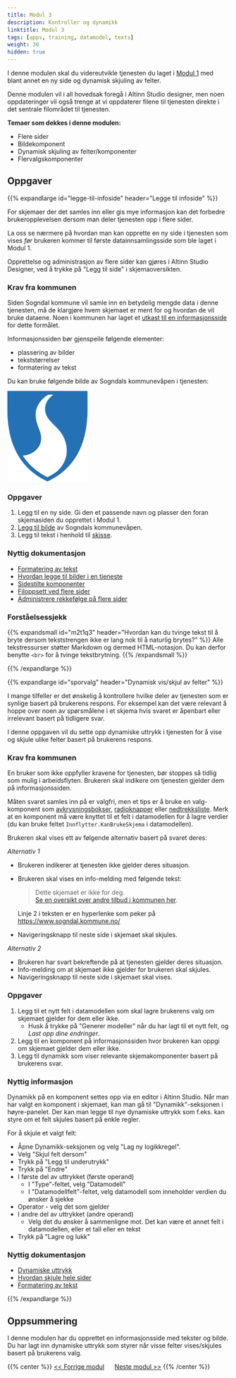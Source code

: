 ```yaml
---
title: Modul 3
description: Kontroller og dynamikk
linktitle: Modul 3
tags: [apps, training, datamodel, texts]
weight: 30
hidden: true
---
```

I denne modulen skal du videreutvikle tjenesten du laget i [Modul 1](../modul1) med blant annet en ny side og dynamisk skjuling av felter.

Denne modulen vil i all hovedsak foregå i Altinn Studio designer, men noen oppdateringer vil også trenge at vi oppdaterer
filene til tjenesten direkte i det sentrale filområdet til tjenesten.

**Temaer som dekkes i denne modulen:**

- Flere sider
- Bildekomponent
- Dynamisk skjuling av felter/komponenter
- Flervalgskomponenter

## Oppgaver

{{% expandlarge id="legge-til-infoside" header="Legge til infoside" %}}

For skjemaer der det samles inn eller gis mye informasjon
kan det forbedre brukeropplevelsen dersom man deler tjenesten opp i flere sider.

La oss se nærmere på hvordan man kan opprette en ny side i tjenesten
som vises _før_ brukeren kommer til første datainnsamlingsside som ble laget i Modul 1.

Opprettelse og administrasjon av flere sider kan gjøres i Altinn Studio Designer, 
ved å trykke på "Legg til side" i skjemaoversikten.

### Krav fra kommunen

Siden Sogndal kommune vil samle inn en betydelig mengde data i denne tjenesten, må de klargjøre hvem skjemaet 
er ment for og hvordan de vil bruke dataene. Noen i kommunen har laget et 
[utkast til en informasjonsside](infoside_tilflyttere.pdf) for dette formålet.

Informasjonssiden bør gjenspeile følgende elementer:
 - plassering av bilder
 - tekststørrelser
 - formatering av tekst

Du kan bruke følgende bilde av Sogndals kommunevåpen i tjenesten:

!["Sogndal kommunevåpen"](kommune-logo.png )

### Oppgaver

1. Legg til en ny side. Gi den et passende navn og plasser den foran skjemasiden du opprettet i Modul 1.
2. [Legg til bilde](/nb/app/development/ux/components/image/#legg-til-komponent) av Sogndals kommunevåpen.
3. Legg til tekst i henhold til [skisse](infoside_tilflyttere.pdf).

### Nyttig dokumentasjon

- [Formatering av tekst](/nb/app/development/ux/texts/#formatering-av-tekster)
- [Hvordan legge til bilder i en tjeneste](/nb/app/development/ux/components/images/)
- [Sidestilte komponenter](/nb/app/development/ux/styling/#sidestilte-komponenter-grid)
- [Filoppsett ved flere sider](/nb/app/development/ux/pages/)
- [Administrere rekkefølge på flere sider](/nb/app/development/ux/pages/navigation/#rekkefølge)

### Forståelsessjekk

{{% expandsmall id="m2t1q3" header="Hvordan kan du tvinge tekst til å bryte dersom tekststrengen ikke er lang nok til å naturlig brytes?" %}}
Alle tekstressurser støtter Markdown og dermed HTML-notasjon. Du kan derfor benytte `<br>` for å tvinge tekstbrytning.
{{% /expandsmall %}}

{{% /expandlarge %}}

{{% expandlarge id="sporvalg" header="Dynamisk vis/skjul av felter" %}}

I mange tilfeller er det ønskelig å kontrollere hvilke deler av tjenesten som er synlige basert på brukerens respons.
For eksempel kan det være relevant å hoppe over noen av spørsmålene i et skjema hvis svaret er åpenbart eller irrelevant basert på tidligere svar.

I denne oppgaven vil du sette opp dynamiske uttrykk i tjenesten for å vise og skjule ulike felter basert på brukerens respons.

### Krav fra kommunen

En bruker som ikke oppfyller kravene for tjenesten, bør stoppes så tidlig som mulig i arbeidsflyten.
Brukeren skal indikere om tjenesten gjelder dem på informasjonssiden.

Måten svaret samles inn på er valgfri, men et tips er å bruke en valg-komponent som [avkrysningsbokser](/nb/app/development/ux/components/checkboxes/), [radioknapper](/nb/app/development/ux/components/radiobuttons/) eller [nedtrekksliste](/nb/app/development/ux/components/dropdown/).
Merk at en komponent må være knyttet til et felt i datamodellen for å lagre verdier (du kan bruke feltet `Innflytter.KanBrukeSkjema` i datamodellen).

Brukeren skal vises ett av følgende alternativ basert på svaret deres:

*Alternativ 1*

- Brukeren indikerer at tjenesten ikke gjelder deres situasjon.
- Brukeren skal vises en info-melding med følgende tekst:

    > Dette skjemaet er ikke for deg.  
    > [Se en oversikt over andre tilbud i kommunen her](https://www.sogndal.kommune.no/).
    
    Linje 2 i teksten er en hyperlenke som peker på https://www.sogndal.kommune.no/
- Navigeringsknapp til neste side i skjemaet skal skjules.

*Alternativ 2*

- Brukeren har svart bekreftende på at tjenesten gjelder deres situasjon.
- Info-melding om at skjemaet ikke gjelder for brukeren skal skjules.
- Navigeringsknapp til neste side i skjemaet skal vises.

### Oppgaver
1. Legg til et nytt felt i datamodellen som skal lagre brukerens valg om skjemaet gjelder for dem eller ikke.
   - Husk å trykke på "Generer modeller" når du har lagt til et nytt felt, og _Last opp dine endringer_.
2. Legg til en komponent på informasjonssiden hvor brukeren kan oppgi om skjemaet gjelder dem eller ikke.
3. Legg til dynamikk som viser relevante skjemakomponenter basert på brukerens svar.

### Nyttig informasjon
Dynamikk på en komponent settes opp via en editor i Altinn Studio. Når man har valgt en komponent i skjemaet,
kan man gå til "Dynamikk"-seksjonen i høyre-panelet. Der kan man legge til nye dynamiske uttrykk som f.eks. kan styre
om et felt skjules basert på enkle regler. 

For å skjule et valgt felt:
- Åpne Dynamikk-seksjonen og velg "Lag ny logikkregel".
- Velg "Skjul felt dersom"
- Trykk på "Legg til underutrykk"
- Trykk på "Endre"
- I første del av uttrykket (første operand)
  - I "Type"-feltet, velg "Datamodell"
  - I "Datamodellfelt"-feltet, velg datamodell som inneholder verdien du ønsker å sjekke
- Operator - velg det som gjelder
- I andre del av uttrykket (andre operand)
  - Velg det du ønsker å sammenligne mot. Det kan være et annet felt i datamodellen, eller et tall eller en tekst
- Trykk på "Lagre og lukk"

### Nyttig dokumentasjon
- [Dynamiske uttrykk](/nb/app/development/logic/expressions)
- [Hvordan skjule hele sider](/nb/app/development/logic/expressions/#viseskjule-hele-sider)
- [Formatering av tekst](/nb/app/development/ux/texts/#formatering-av-tekster)

{{% /expandlarge %}}

## Oppsummering
I denne modulen har du opprettet en informasjonsside med tekster og bilde. Du har lagt inn dynamiske uttrykk
som styrer når visse felter vises/skjules basert på brukerens valg.

{{% center %}}
[<< Forrige modul](../modul2/)      [Neste modul >>](../modul4/)
{{% /center %}}
